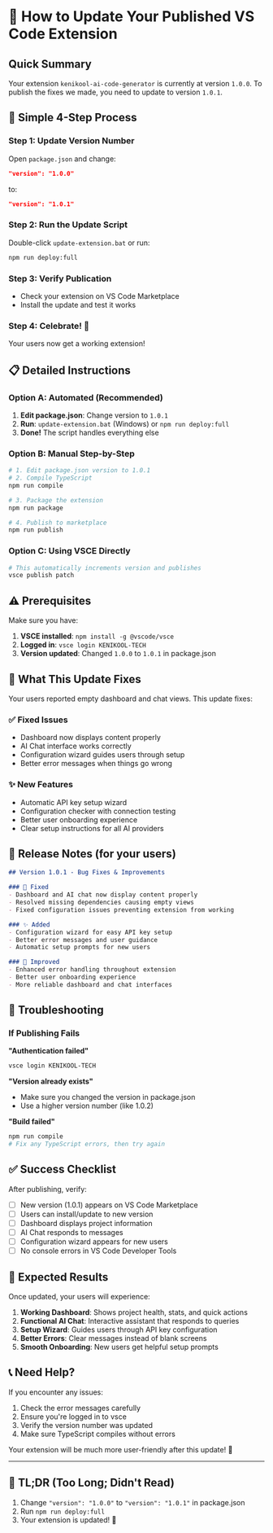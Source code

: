 # 🚀 How to Update Your Published VS Code Extension

## Quick Summary
Your extension `kenikool-ai-code-generator` is currently at version `1.0.0`. To publish the fixes we made, you need to update to version `1.0.1`.

## 🎯 Simple 4-Step Process

### Step 1: Update Version Number
Open `package.json` and change:
```json
"version": "1.0.0"
```
to:
```json
"version": "1.0.1"
```

### Step 2: Run the Update Script
Double-click `update-extension.bat` or run:
```bash
npm run deploy:full
```

### Step 3: Verify Publication
- Check your extension on VS Code Marketplace
- Install the update and test it works

### Step 4: Celebrate! 🎉
Your users now get a working extension!

## 📋 Detailed Instructions

### Option A: Automated (Recommended)
1. **Edit package.json**: Change version to `1.0.1`
2. **Run**: `update-extension.bat` (Windows) or `npm run deploy:full`
3. **Done!** The script handles everything else

### Option B: Manual Step-by-Step
```bash
# 1. Edit package.json version to 1.0.1
# 2. Compile TypeScript
npm run compile

# 3. Package the extension
npm run package

# 4. Publish to marketplace
npm run publish
```

### Option C: Using VSCE Directly
```bash
# This automatically increments version and publishes
vsce publish patch
```

## ⚠️ Prerequisites

Make sure you have:
1. **VSCE installed**: `npm install -g @vscode/vsce`
2. **Logged in**: `vsce login KENIKOOL-TECH`
3. **Version updated**: Changed `1.0.0` to `1.0.1` in package.json

## 🎯 What This Update Fixes

Your users reported empty dashboard and chat views. This update fixes:

### ✅ Fixed Issues
- Dashboard now displays content properly
- AI Chat interface works correctly
- Configuration wizard guides users through setup
- Better error messages when things go wrong

### ✨ New Features
- Automatic API key setup wizard
- Configuration checker with connection testing
- Better user onboarding experience
- Clear setup instructions for all AI providers

## 📝 Release Notes (for your users)

```markdown
## Version 1.0.1 - Bug Fixes & Improvements

### 🐛 Fixed
- Dashboard and AI chat now display content properly
- Resolved missing dependencies causing empty views
- Fixed configuration issues preventing extension from working

### ✨ Added
- Configuration wizard for easy API key setup
- Better error messages and user guidance
- Automatic setup prompts for new users

### 🔧 Improved
- Enhanced error handling throughout extension
- Better user onboarding experience
- More reliable dashboard and chat interfaces
```

## 🚨 Troubleshooting

### If Publishing Fails

**"Authentication failed"**
```bash
vsce login KENIKOOL-TECH
```

**"Version already exists"**
- Make sure you changed the version in package.json
- Use a higher version number (like 1.0.2)

**"Build failed"**
```bash
npm run compile
# Fix any TypeScript errors, then try again
```

## ✅ Success Checklist

After publishing, verify:
- [ ] New version (1.0.1) appears on VS Code Marketplace
- [ ] Users can install/update to new version
- [ ] Dashboard displays project information
- [ ] AI Chat responds to messages
- [ ] Configuration wizard appears for new users
- [ ] No console errors in VS Code Developer Tools

## 🎉 Expected Results

Once updated, your users will experience:
1. **Working Dashboard**: Shows project health, stats, and quick actions
2. **Functional AI Chat**: Interactive assistant that responds to queries
3. **Setup Wizard**: Guides users through API key configuration
4. **Better Errors**: Clear messages instead of blank screens
5. **Smooth Onboarding**: New users get helpful setup prompts

## 📞 Need Help?

If you encounter any issues:
1. Check the error messages carefully
2. Ensure you're logged in to vsce
3. Verify the version number was updated
4. Make sure TypeScript compiles without errors

Your extension will be much more user-friendly after this update! 🚀

---

## 🎯 TL;DR (Too Long; Didn't Read)

1. Change `"version": "1.0.0"` to `"version": "1.0.1"` in package.json
2. Run `npm run deploy:full`
3. Your extension is updated! 🎉